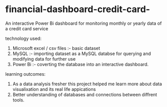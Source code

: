 # financial-dashboard-credit-card-
An interactive Power Bi dashboard  for monitoring monthly or yearly data of a credit card service 

technology used:
1. Microsoft excel / csv files :- basic dataset
2. MySQL :- importing dataset as a MySQL databse for querying and modifying data for further use
3. Power Bi :- coverting the database into an interactive dashboard.

learning outcomes:
1. As a data analysis fresher this project helped me learn more about data visualixation and its real life appications
2. Better understanding of databases and connections between diffrent tools.
